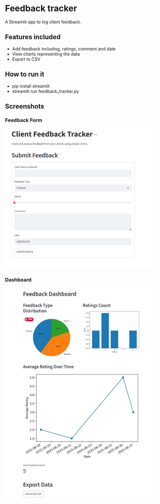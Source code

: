 # Feedback tracker

A Streamlit app to log client feedback.

## Features included 
- Add feedback including, ratings, comment and date
- View charts representing the data
- Export to CSV

## How to run it
- pip install streamlit
- streamlit run feedback_tracker.py

## Screenshots

### Feedback Form
<img src="Feedbacktracker1.JPG" alt="Feedback Form" width="500"/>

### Dashboard
<img src="Feedbacktracker2.JPG" alt="Dashboard" width="500"/>
